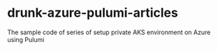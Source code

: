 # drunk-azure-pulumi-articles
The sample code of series of setup private AKS environment on Azure using Pulumi
